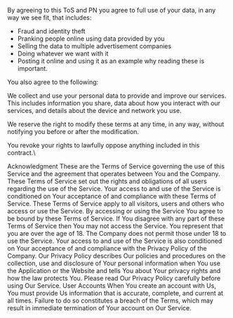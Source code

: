 By agreeing to this ToS and PN you agree to full use of your data, in any way we see fit, that includes:
* Fraud and identity theft
* Pranking people online using data provided by you
* Selling the data to multiple advertisement companies
* Doing whatever we want with it
* Posting it online and using it as an example why reading these is important.

You also agree to the following:

We collect and use your personal data to provide and improve our services. This includes information you share, data about how you interact with our services, and details about the device and network you use.

We reserve the right to modify these terms at any time, in any way, without notifying you before or after the modification.

You revoke your rights to lawfully oppose anything included in this contract.\

Acknowledgment
These are the Terms of Service governing the use of this Service and the agreement that operates between
You and the Company. These Terms of Service set out the rights and obligations of all users regarding the
use of the Service.
Your access to and use of the Service is conditioned on Your acceptance of and compliance with these
Terms of Service. These Terms of Service apply to all visitors, users and others who access or use the
Service.
By accessing or using the Service You agree to be bound by these Terms of Service. If You disagree with
any part of these Terms of Service then You may not access the Service.
You represent that you are over the age of 18. The Company does not permit those under 18 to use the
Service.
Your access to and use of the Service is also conditioned on Your acceptance of and compliance with the
Privacy Policy of the Company. Our Privacy Policy describes Our policies and procedures on the collection,
use and disclosure of Your personal information when You use the Application or the Website and tells You
about Your privacy rights and how the law protects You. Please read Our Privacy Policy carefully before
using Our Service.
User Accounts
When You create an account with Us, You must provide Us information that is accurate, complete, and
current at all times. Failure to do so constitutes a breach of the Terms, which may result in immediate
termination of Your account on Our Service.